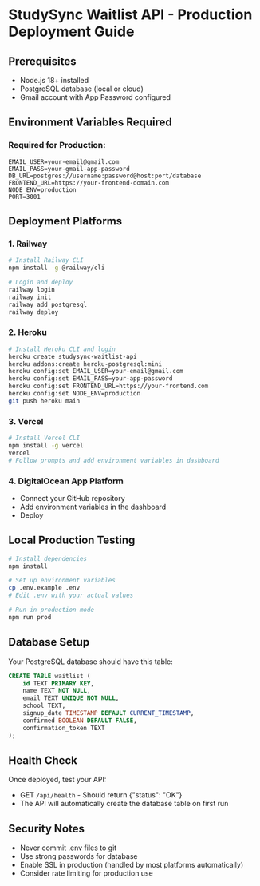 # StudySync Waitlist API - Production Deployment Guide

## Prerequisites
- Node.js 18+ installed
- PostgreSQL database (local or cloud)
- Gmail account with App Password configured

## Environment Variables Required

### Required for Production:
```
EMAIL_USER=your-email@gmail.com
EMAIL_PASS=your-gmail-app-password
DB_URL=postgres://username:password@host:port/database
FRONTEND_URL=https://your-frontend-domain.com
NODE_ENV=production
PORT=3001
```

## Deployment Platforms

### 1. Railway
```bash
# Install Railway CLI
npm install -g @railway/cli

# Login and deploy
railway login
railway init
railway add postgresql
railway deploy
```

### 2. Heroku
```bash
# Install Heroku CLI and login
heroku create studysync-waitlist-api
heroku addons:create heroku-postgresql:mini
heroku config:set EMAIL_USER=your-email@gmail.com
heroku config:set EMAIL_PASS=your-app-password
heroku config:set FRONTEND_URL=https://your-frontend.com
heroku config:set NODE_ENV=production
git push heroku main
```

### 3. Vercel
```bash
# Install Vercel CLI
npm install -g vercel
vercel
# Follow prompts and add environment variables in dashboard
```

### 4. DigitalOcean App Platform
- Connect your GitHub repository
- Add environment variables in the dashboard
- Deploy

## Local Production Testing
```bash
# Install dependencies
npm install

# Set up environment variables
cp .env.example .env
# Edit .env with your actual values

# Run in production mode
npm run prod
```

## Database Setup
Your PostgreSQL database should have this table:
```sql
CREATE TABLE waitlist (
    id TEXT PRIMARY KEY,
    name TEXT NOT NULL,
    email TEXT UNIQUE NOT NULL,
    school TEXT,
    signup_date TIMESTAMP DEFAULT CURRENT_TIMESTAMP,
    confirmed BOOLEAN DEFAULT FALSE,
    confirmation_token TEXT
);
```

## Health Check
Once deployed, test your API:
- GET `/api/health` - Should return {"status": "OK"}
- The API will automatically create the database table on first run

## Security Notes
- Never commit .env files to git
- Use strong passwords for database
- Enable SSL in production (handled by most platforms automatically)
- Consider rate limiting for production use
